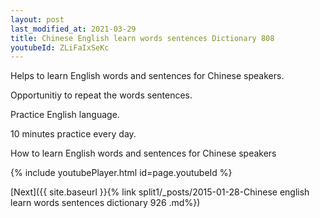 ```yaml
---
layout: post
last_modified_at: 2021-03-29
title: Chinese English learn words sentences Dictionary 808 
youtubeId: ZLiFaIxSeKc
---
```

 
 
Helps to learn English words and sentences for Chinese speakers.

Opportunitiy to repeat the words sentences. 

Practice English language. 
 
10 minutes practice every day. 
 
How to learn English words and sentences for Chinese speakers 
 
{% include youtubePlayer.html id=page.youtubeId %}
 
 
[Next]({{ site.baseurl }}{% link  split1/_posts/2015-01-28-Chinese english learn words sentences dictionary 926 .md%})
 
